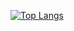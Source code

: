 [![Top Langs](https://github-readme-stats.vercel.app/api/top-langs/?username=GovnocodedByChapo)](https://github.com/anuraghazra/github-readme-stats)
